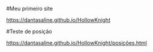 #Meu primeiro site

 https://dantasaline.github.io/HollowKnight

#Teste de posição

https://dantasaline.github.io/HollowKnight/posições.html

